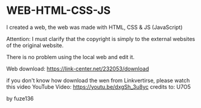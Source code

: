 # WEB-HTML-CSS-JS
I created a web, the web was made with HTML, CSS &amp; JS (JavaScript)


Attention: I must clarify that the copyright is simply to the external websites of the original website. 

There is no problem using the local web and edit it.

Web download: https://link-center.net/232053/download

if you don't know how download the wen from Linkvertirse, please watch this video
YouTube Video: https://youtu.be/dxgSh_3u8yc credits to: U7O5

by fuze136
